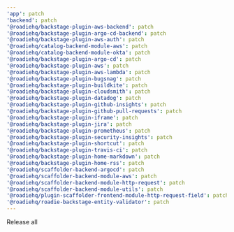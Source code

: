 ```yaml
---
'app': patch
'backend': patch
'@roadiehq/backstage-plugin-aws-backend': patch
'@roadiehq/backstage-plugin-argo-cd-backend': patch
'@roadiehq/backstage-plugin-aws-auth': patch
'@roadiehq/catalog-backend-module-aws': patch
'@roadiehq/catalog-backend-module-okta': patch
'@roadiehq/backstage-plugin-argo-cd': patch
'@roadiehq/backstage-plugin-aws': patch
'@roadiehq/backstage-plugin-aws-lambda': patch
'@roadiehq/backstage-plugin-bugsnag': patch
'@roadiehq/backstage-plugin-buildkite': patch
'@roadiehq/backstage-plugin-cloudsmith': patch
'@roadiehq/backstage-plugin-datadog': patch
'@roadiehq/backstage-plugin-github-insights': patch
'@roadiehq/backstage-plugin-github-pull-requests': patch
'@roadiehq/backstage-plugin-iframe': patch
'@roadiehq/backstage-plugin-jira': patch
'@roadiehq/backstage-plugin-prometheus': patch
'@roadiehq/backstage-plugin-security-insights': patch
'@roadiehq/backstage-plugin-shortcut': patch
'@roadiehq/backstage-plugin-travis-ci': patch
'@roadiehq/backstage-plugin-home-markdown': patch
'@roadiehq/backstage-plugin-home-rss': patch
'@roadiehq/scaffolder-backend-argocd': patch
'@roadiehq/scaffolder-backend-module-aws': patch
'@roadiehq/scaffolder-backend-module-http-request': patch
'@roadiehq/scaffolder-backend-module-utils': patch
'@roadiehq/plugin-scaffolder-frontend-module-http-request-field': patch
'@roadiehq/roadie-backstage-entity-validator': patch
---
```


Release all
